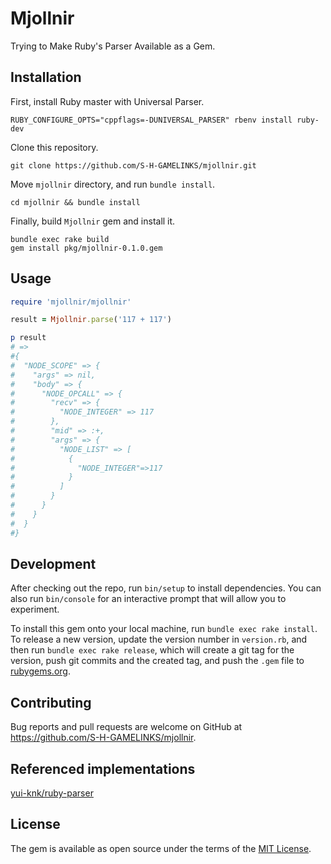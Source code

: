 # Mjollnir

Trying to Make Ruby's Parser Available as a Gem.

## Installation

First, install Ruby master with Universal Parser.

```console
RUBY_CONFIGURE_OPTS="cppflags=-DUNIVERSAL_PARSER" rbenv install ruby-dev
```

Clone this repository.

```console
git clone https://github.com/S-H-GAMELINKS/mjollnir.git
```

Move `mjollnir` directory, and run `bundle install`.

```console
cd mjollnir && bundle install
```

Finally, build `Mjollnir` gem  and install it.

```console
bundle exec rake build
gem install pkg/mjollnir-0.1.0.gem
```

## Usage

```ruby
require 'mjollnir/mjollnir'

result = Mjollnir.parse('117 + 117')

p result
# =>
#{
#  "NODE_SCOPE" => {
#    "args" => nil,
#    "body" => {
#      "NODE_OPCALL" => {
#        "recv" => {
#          "NODE_INTEGER" => 117
#        },
#        "mid" => :+,
#        "args" => {
#          "NODE_LIST" => [
#            {
#              "NODE_INTEGER"=>117
#            }
#          ]
#        }
#      }
#    }
#  }
#}
```

## Development

After checking out the repo, run `bin/setup` to install dependencies. You can also run `bin/console` for an interactive prompt that will allow you to experiment.

To install this gem onto your local machine, run `bundle exec rake install`. To release a new version, update the version number in `version.rb`, and then run `bundle exec rake release`, which will create a git tag for the version, push git commits and the created tag, and push the `.gem` file to [rubygems.org](https://rubygems.org).

## Contributing

Bug reports and pull requests are welcome on GitHub at https://github.com/S-H-GAMELINKS/mjollnir.

## Referenced implementations

[yui-knk/ruby-parser](https://github.com/yui-knk/ruby-parser)

## License

The gem is available as open source under the terms of the [MIT License](https://opensource.org/licenses/MIT).
